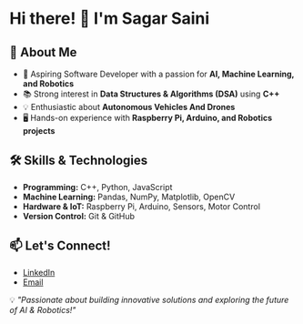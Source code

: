 # Hi there! 👋 I'm Sagar Saini

## 🚀 About Me

- 🎯 Aspiring Software Developer with a passion for **AI, Machine Learning, and Robotics**
- 📚 Strong interest in **Data Structures & Algorithms (DSA)** using **C++**
- 💡 Enthusiastic about **Autonomous Vehicles And Drones**
- 🖥️ Hands-on experience with **Raspberry Pi, Arduino, and Robotics projects**

## 🛠️ Skills & Technologies

- **Programming:** C++, Python, JavaScript
- **Machine Learning:** Pandas, NumPy, Matplotlib, OpenCV
- **Hardware & IoT:** Raspberry Pi, Arduino, Sensors, Motor Control
- **Version Control:** Git & GitHub

## 📫 Let's Connect!

- [LinkedIn]([www.linkedin.com/in/sagar-saini-621b8a307](https://www.linkedin.com/in/sagar-saini-621b8a307/))
- [Email](mailto:sagarsaini9531@gmail.com)

💡 _"Passionate about building innovative solutions and exploring the future of AI & Robotics!"_
